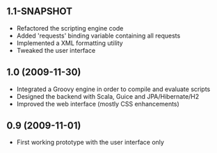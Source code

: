 ## 1.1-SNAPSHOT

* Refactored the scripting engine code
* Added 'requests' binding variable containing all requests
* Implemented a XML formatting utility
* Tweaked the user interface

## 1.0 (2009-11-30)

* Integrated a Groovy engine in order to compile and evaluate scripts
* Designed the backend with Scala, Guice and JPA/Hibernate/H2
* Improved the web interface (mostly CSS enhancements)

## 0.9 (2009-11-01)

* First working prototype with the user interface only